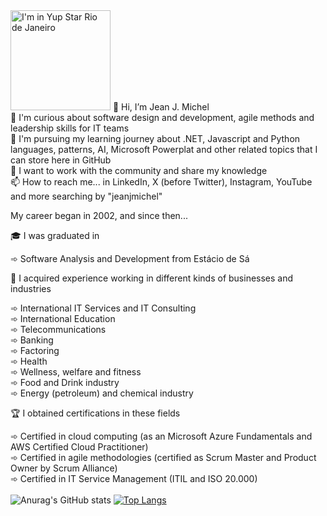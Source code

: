 
<img src="https://avatars.githubusercontent.com/u/901604?v=4" width="160px" alt="I'm in Yup Star Rio de Janeiro" />
👋 Hi, I’m Jean J. Michel</br>
👀 I'm curious about software design and development, agile methods and leadership skills for IT teams</br>
🌱 I'm pursuing my learning journey about .NET, Javascript and Python languages, patterns, AI, Microsoft Powerplat and other related topics that I can store here in GitHub</br>
💞️ I want to work with the community and share my knowledge</br>
📫 How to reach me... in LinkedIn, X (before Twitter), Instagram, YouTube and more searching by "jeanjmichel"</br>

My career began in 2002, and since then...</br>

🎓 I was graduated in</br>

➾ Software Analysis and Development from Estácio de Sá</br>

💼 I acquired experience working in different kinds of businesses and industries</br>

➾ International IT Services and IT Consulting</br>
󠁝󠀠󠀠󠀠󠀠󠀠󠀠󠀠󠀠‍➾ International Education</br>
➾ Telecommunications</br>
➾ Banking</br>
➾ Factoring</br>
➾ Health</br>
➾ Wellness, welfare and fitness</br>
➾ Food and Drink industry</br>
➾ Energy (petroleum) and chemical industry</br>

🏆 I obtained certifications in these fields </br>

➾ Certified in cloud computing (as an Microsoft Azure Fundamentals and AWS Certified Cloud Practitioner) </br>
➾ Certified in agile methodologies (certified as Scrum Master and Product Owner by Scrum Alliance) </br>
➾ Certified in IT Service Management (ITIL and ISO 20.000) </br>
</br>
![Anurag's GitHub stats](https://github-readme-stats.vercel.app/api?username=jeanjmichel&show_icons=true&theme=radical) [![Top Langs](https://github-readme-stats.vercel.app/api/top-langs/?username=jeanjmichel&layout=donut&theme=radical)](https://github.com/jeanjmichel/github-readme-stats)
